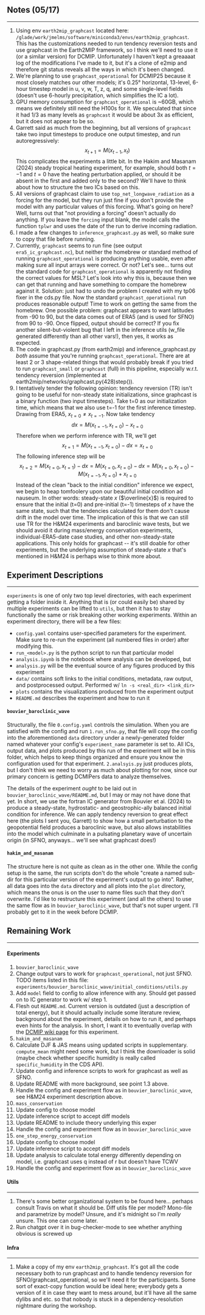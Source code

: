 ## Notes (05/17)
---
1. Using env `earth2mip_graphcast` located here: `/glade/work/jmelms/software/miniconda3/envs/earth2mip_graphcast`. This has the customizations needed to run tendency reversion tests and use graphcast in the Earth2MIP framework, so I think we'll need to use it (or a similar version) for DCMIP. Unfortunately I haven't kept a greaaaat log of the modifications I've made to it, but it's a clone of e2mip and therefore git status reveals all the ways in which it's been changed. 
2. We're planning to use `graphcast_operational` for DCMIP25 because it most closely matches our other models; it's 0.25° horizontal, 13-level, 6-hour timestep model in u, v, w, T, z, q, and some single-level fields (doesn't use 6-hourly precipitation, which simplifies the IC a lot). 
3. GPU memory consumption for `graphcast_operational` is ~60GB, which means we definitely still need the H100s for it. We speculated that since it had 1/3 as many levels as `graphcast` it would be about 3x as efficient, but it does not appear to be so. 
4. Garrett said as much from the beginning, but all versions of `graphcast` take two input timesteps to produce one output timestep, and run autoregressively: $$x_{t+1} = M(x_{t-1}, x_{t})$$ This complicates the experiments a little bit. In the Hakim and Masanam (2024) steady tropical heating experiment, for example, should both $t=-1$ and $t=0$ have the heating perturbation applied, or should it be absent in the first and added only to the second? We'll have to think about how to structure the two ICs based on this. 
5. All versions of graphcast claim to use `top_net_longwave_radiation` as a forcing for the model, but they run just fine if you don't provide the model with any particular values of this forcing. What's going on here? Well, turns out that "not providing a forcing" doesn't actually do anything. If you leave the `forcing` input blank, the model calls the function `tplwr` and uses the date of the run to derive incoming radiation. 
6. I made a few changes to `inference_graphcast.py` as well, so make sure to copy that file before running. 
7. Currently, `graphcast` seems to run fine (see output `era5_ic_graphcast.nc`), but neither the homebrew or standard method of running `graphcast_operational` is producing anything usable, even after making sure all input arrays were correct. Or not? Let's see... turns out the standard code for `graphcast_operational` is apparently not finding the correct values for MSL? Let's look into why this is, because then we can get that running and have something to compare the homebrew against it. Solution: just had to undo the problem I created with my tp06 fixer in the cds.py file. Now the standard `graphcast_operational` run produces reasonable output! Time to work on getting the same from the homebrew. One possible problem: graphcast appears to want latitudes from -90 to 90, but the data comes out of ERA5 (and is used for SFNO) from 90 to -90. Once flipped, output should be correct? If you fix another silent-but-violent bug that I left in the inference utils (w_file generated differently than all other vars!), then yes, it works as expected. 
8. The code in graphcast.py (from earth2mip) and inference_graphcast.py *both* assume that you're running `graphcast_operational`. There are at least 2 or 3 shape-related things that would probably break if you tried to run `graphcast_small` or `graphcast` (full) in this pipeline, especially w.r.t. tendency reversion (implemented at earth2mip/networks/graphcast.py(428)step()). 
9. I tentatively tender the following opinion: tendency reversion (TR) isn't going to be useful for non-steady state initializations, since graphcast is a binary function (two input timesteps). Take t=0 as our initialization time, which means that we also use t=-1 for the first inference timestep. Drawing from ERA5, $x_{t=0} \neq x_{t=-1}$. Now take tendency $$dx = M(x_{t=-1}, x_{t=0}) - x_{t=0}$$ Therefore when we perform inference with TR, we'll get $$x_{t=1} = M(x_{t=-1}, x_{t=0}) - dx = x_{t=0}$$ The following inference step will be $$x_{t=2} = M(x_{t=0}, x_{t=1}) - dx = M(x_{t=0}, x_{t=0}) - dx = M(x_{t=0}, x_{t=0}) - M(x_{t=-1}, x_{t=0}) + x_{t=0}$$ Instead of the clean "back to the initial condition" inference we expect, we begin to heap tomfoolery upon our beautiful initial condition ad nauseum. In other words: steady-state $x$ ($\overline{x}$) is required to ensure that the initial (t=0) and pre-initial (t=-1) timesteps of $x$ have the same state, such that the tendencies calculated for them don't cause drift in the model over time. The implication of this is that we can still use TR for the H&M24 experiments and baroclinic wave tests, but we should avoid it during mass/energy conservation experiments, individual-ERA5-date case studies, and other non-steady-state applications. This only holds for graphcast -- it's still doable for other experiments, but the underlying assumption of steady-state $x$ that's mentioned in H&M24 is perhaps wise to think more about. 

## Experiment Descriptions
---
`experiments` is one of only two top level directories, with each experiment getting a folder inside it. Anything that is (or could easily be) shared by multiple experiments can be lifted to `utils`, but then it has to stay functionally the same or risk breaking other working experiments. Within an experiment directory, there will be a few files:
  - `config.yaml` contains user-specified parameters for the experiment. Make sure to re-run the experiment (all numbered files in order) after modifying this. 
  - `run_<model>.py` is the python script to run that particular model
  - `analysis.ipynb` is the notebook where analysis can be developed, but 
  - `analysis.py` will be the eventual source of any figures produced by this experiment
  - `data/` contains soft links to the initial conditions, metadata, raw output, and postprocessed output. Performed w/ `ln -s <real_dir> <link_dir>`
  - `plots` contains the visualizations produced from the experiment output
  - `README.md` describes the experiment and how to run it

#### `bouvier_baroclinic_wave`
Structurally, the file `0.config.yaml` controls the simulation. When you are satisfied with the config and run `1.run_sfno.py`, that file will copy the config into the aforementioned `data` directory under a newly-generated folder named whatever your config's `experiment_name` parameter is set to. All ICs, output data, and plots produced by this run of the experiment will be in this folder, which helps to keep things organized and ensure you know the configuration used for that experiment. `2.analsyis.py` just produces plots, but I don't think we need to worry as much about plotting for now, since our primary concern is getting DCMIPers data to analyze themselves. 

The details of the experiment *ought* to be laid out in `bouvier_baroclinic_wave/README.md`, but I may or may not have done that yet. In short, we use the fortran IC generator from Bouvier et al. (2024) to produce a steady-state, hydrostatic- and geostrophic-ally balanced initial condition for inference. We can apply tendency reversion to great effect here (the plots I sent you, Garrett) to show how a small perturbation to the geopotential field produces a baroclinic wave, but also allows instabilities into the model which culminate in a pulsating planetary wave of uncertain origin (in SFNO, anyways... we'll see what graphcast does!)


#### `hakim_and_masanam`
The structure here is not quite as clean as in the other one. While the config setup is the same, the run scripts don't do the whole "create a named sub-dir for this particular version of the experiment's output to go into". Rather, all data goes into the `data` directory and all plots into the `plot` directory, which means the onus is on the user to name files such that they don't overwrite. I'd like to restructure this experiment (and all the others) to use the same flow as in `bouvier_baroclinic_wave`, but that's not super urgent. I'll probably get to it in the week before DCMIP. 

## Remaining Work
---

#### Experiments
1. `bouvier_baroclinic_wave`
  1. Change output vars to work for `graphcast_operational`, not just SFNO. TODO items listed in this file: `experiments/bouvier_baroclinic_wave/initial_conditions/utils.py`
  2. Add `model` field to config to allow inference with any. Should get passed on to IC generator to work w/ step 1. 
  3. Flesh out `README.md`. Current version is outdated (just a description of total energy), but it should actually include some literature review, background about the experiment, details on how to run it, and perhaps even hints for the analysis. In short, I want it to eventually overlap with the [DCMIP wiki page](https://sites.google.com/umich.edu/dcmip-2025/) for this experiment. 
2. `hakim_and_masanam`
  1. Calculate DJF & JAS means using updated scripts in supplementary. `compute_mean` might need some work, but I think the downloader is solid (maybe check whether specific humidity is really called `specific_humidity` in the CDS API). 
  2. Update config and inference scripts to work for graphcast as well as SFNO. 
  3. Update README with more background, see point 1.3 above.
  4. Handle the config and experiment flow as in `bouvier_baroclinic_wave`, see H&M24 experiment description above. 
3. `mass_conservation`
  1. Update config to choose model
  2. Update inference script to accept diff models
  3. Update README to include theory underlying this exper
  4. Handle the config and experiment flow as in `bouvier_baroclinic_wave`
4. `one_step_energy_conservation`
  1. Update config to choose model
  2. Update inference script to accept diff models
  3. Update analysis to calculate total energy differently depending on model, i.e. graphcast uses q instead of r but doesn't have TCWV
  4. Handle the config and experiment flow as in `bouvier_baroclinic_wave`

#### Utils
---
1. There's some better organizational system to be found here... perhaps consult Travis on what it should be. Diff utils file per model? Mono-file and parametrize by model? Unsure, and it's midnight so I'm *really* unsure. This one can come later. 
2. Run chatgpt over it in bug-checker-mode to see whether anything obvious is screwed up


#### Infra
---
1. Make a copy of my env `earth2mip_graphcast`. It's got all the code necessary both to run graphcast and to handle tendency reversion for SFNO/graphcast_operational, so we'll need it for the participants. Some sort of exact-copy function would be ideal here; everybody gets a version of it in case they want to mess around, but it'll have all the same dylibs and etc. so that nobody is stuck in a dependency-resolution nightmare during the workshop. 